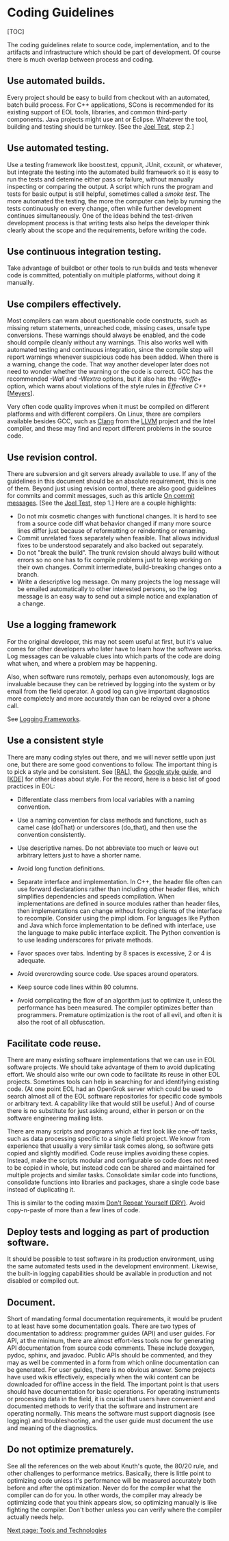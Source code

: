 # Coding Guidelines

[TOC]

The coding guidelines relate to source code, implementation, and to the
artifacts and infrastructure which should be part of development. Of course
there is much overlap between process and coding.

## Use automated builds.

Every project should be easy to build from checkout with an automated, batch
build process. For C++ applications, SCons is recommended for its existing
support of EOL tools, libraries, and common third-party components. Java
projects might use ant or Eclipse. Whatever the tool, building and testing
should be turnkey. [See the [Joel Test](Resources-and-References.md#joel-test), step 2.]

## Use automated testing.

Use a testing framework like boost.test, cppunit, JUnit, cxxunit, or whatever,
but integrate the testing into the automated build framework so it is easy to
run the tests and detemine either pass or failure, without manually inspecting
or comparing the output. A script which runs the program and tests for basic
output is still helpful, sometimes called a _smoke test_. The more automated
the testing, the more the computer can help by running the tests continuously
on every change, often while further development continues simultaneously. One
of the ideas behind the test-driven development process is that writing tests
also helps the developer think clearly about the scope and the requirements,
before writing the code.

## Use continuous integration testing.

Take advantage of buildbot or other tools to run builds and tests whenever
code is committed, potentially on multiple platforms, without doing it
manually.

## Use compilers effectively.

Most compilers can warn about questionable code constructs, such as missing
return statements, unreached code, missing cases, unsafe type conversions.
These warnings should always be enabled, and the code should compile cleanly
without any warnings. This also works well with automated testing and
continuous integration, since the compile step will report warnings whenever
suspicious code has been added. When there is a warning, change the code. That
way another developer later does not need to wonder whether the warning or the
code is correct. GCC has the recommended _-Wall_ and _-Wextra_ options, but it
also has the _-Weffc+_ option, which warns about violations of the style rules
in _Effective C++_ [[Meyers](Resources-and-References.md#scott-meyers)].

Very often code quality improves when it must be compiled on different
platforms and with different compilers. On Linux, there are compilers
available besides GCC, such as [Clang](http://clang.llvm.org/) from the
[LLVM](http://llvm.org/) project and the Intel compiler, and these may find
and report different problems in the source code.

## Use revision control.

There are subversion and git servers already available to use. If any of the
guidelines in this document should be an absolute requirement, this is one of
them. Beyond just using revision control, there are also good guidelines for
commits and commit messages, such as this article [On commit messages](Resources-and-References.md#commit-messages).
[See the [Joel Test](http://joelonsoftware.com/articles/fog0000000043.html), step 1.]
Here are a couple highlights:

- Do not mix cosmetic changes with functional changes. It is hard to see from
  a source code diff what behavior changed if many more source lines differ
  just because of reformatting or reindenting or renaming.
- Commit unrelated fixes separately when feasible. That allows individual
  fixes to be understood separately and also backed out separately.
- Do not "break the build". The trunk revision should always build without
  errors so no one has to fix compile problems just to keep working on their
  own changes. Commit intermediate, build-breaking changes onto a branch.
- Write a descriptive log message. On many projects the log message will be
  emailed automatically to other interested persons, so the log message is an
  easy way to send out a simple notice and explanation of a change.

## Use a logging framework

For the original developer, this may not seem useful at first, but it's value
comes for other developers who later have to learn how the software works. Log
messages can be valuable clues into which parts of the code are doing what
when, and where a problem may be happening.

Also, when software runs remotely, perhaps even autonomously, logs are
invaluable because they can be retrieved by logging into the system or by
email from the field operator. A good log can give important diagnostics more
completely and more accurately than can be relayed over a phone call.

See [Logging Frameworks](Logging-Frameworks.md).

## Use a consistent style

There are many coding styles out there, and we will never settle upon just
one, but there are some good conventions to follow. The important thing is to
pick a style and be consistent. See
[[RAL](Resources-and-References.md#ral-wiki)],
the [Google style guide,](Resources-and-References.md#google-style-guide) and
[[KDE](Resources-and-References.md#kde-policies)] for other ideas about style.
For the record, here is a basic list of good practices in EOL:

- Differentiate class members from local variables with a naming convention.

- Use a naming convention for class methods and functions, such as camel case
  (doThat) or underscores (do_that), and then use the convention consistently.

- Use descriptive names. Do not abbreviate too much or leave out arbitrary
  letters just to have a shorter name.

- Avoid long function definitions.

- Separate interface and implementation. In C++, the header file often can use
  forward declarations rather than including other header files, which
  simplifies dependencies and speeds compilation. When implementations are
  defined in source modules rather than header files, then implementations can
  change without forcing clients of the interface to recompile. Consider using
  the pimpl idiom. For languages like Python and Java which force
  implementation to be defined with interface, use the language to make public
  interface explicit. The Python convention is to use leading underscores for
  private methods.

- Favor spaces over tabs. Indenting by 8 spaces is excessive, 2 or 4 is
  adequate.

- Avoid overcrowding source code. Use spaces around operators.

- Keep source code lines within 80 columns.

- Avoid complicating the flow of an algorithm just to optimize it, unless the
  performance has been measured. The compiler optimizes better than
  programmers. Premature optimization is the root of all evil, and often it is
  also the root of all obfuscation.

## Facilitate code reuse.

There are many existing software implementations that we can use in EOL
software projects. We should take advantage of them to avoid duplicating
effort. We should also write our own code to facilitate its reuse in other EOL
projects. Sometimes tools can help in searching for and identifying existing
code. (At one point EOL had an OpenGrok server which could be used to search
almost all of the EOL software repositories for specific code symbols or
arbitrary text.  A capability like that would still be useful.) And of course
there is no substitute for just asking around, either in person or on the
software engineering mailing lists.

There are many scripts and programs which at first look like one-off tasks,
such as data processing specific to a single field project. We know from
experience that usually a very similar task comes along, so software gets
copied and slightly modified. Code reuse implies avoiding these copies.
Instead, make the scripts modular and configurable so code does not need to be
copied in whole, but instead code can be shared and maintained for multiple
projects and similar tasks. Consolidate similar code into functions,
consolidate functions into libraries and packages, share a single code base
instead of duplicating it.

This is similar to the coding maxim
[Don't Repeat Yourself (DRY)](https://en.wikipedia.org/wiki/Don't_repeat_yourself).
Avoid copy-n-paste of more than a few lines of code.

## Deploy tests and logging as part of production software.

It should be possible to test software in its production environment, using
the same automated tests used in the development environment. Likewise, the
built-in logging capabilities should be available in production and not
disabled or compiled out.

## Document.

Short of mandating formal documentation requirements, it would be prudent to
at least have some documentation goals. There are two types of documentation
to address: programmer guides (API) and user guides. For API, at the minimum,
there are almost effort-less tools now for generating API documentation from
source code comments. These include doxygen, pydoc, sphinx, and javadoc.
Public APIs should be commented, and they may as well be commented in a form
from which online documentation can be generated. For user guides, there is no
obvious answer. Some projects have used wikis effectively, especially when the
wiki content can be downloaded for offline access in the field. The important
point is that users should have documentation for basic operations. For
operating instruments or processing data in the field, it is crucial that
users have convenient and documented methods to verify that the software and
instrument are operating normally. This means the software must support
diagnosis (see logging) and troubleshooting, and the user guide must document
the use and meaning of the diagnostics.

## Do not optimize prematurely.

See all the references on the web about Knuth's quote, the 80/20 rule, and
other challenges to performance metrics. Basically, there is little point to
optimizing code unless it's performance will be measured accurately both
before and after the optimization. Never do for the compiler what the compiler
can do for you. In other words, the compiler may already be optimizing code
that you think appears slow, so optimizing manually is like fighting the
compiler. Don't bother unless you can verify where the compiler actually needs
help.

[Next page: Tools and Technologies](Tools-and-Technologies.md)
